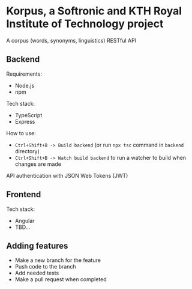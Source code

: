 # Korpus, a Softronic and KTH Royal Institute of Technology project

A corpus (words, synonyms, linguistics) RESTful API

## Backend
Requirements:
- Node.js
- npm

Tech stack:  
- TypeScript
- Express

How to use:  
- `Ctrl+Shift+B -> Build backend` (or run `npx tsc` command in `backend` directory)
- `Ctrl+Shift+B -> Watch build backend` to run a watcher to build when changes are made

API authentication with JSON Web Tokens (JWT)

## Frontend
Tech stack:
- Angular
- TBD...

## Adding features
- Make a new branch for the feature
- Push code to the branch
- Add needed tests
- Make a pull request when completed
